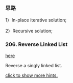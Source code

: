 <h3>思路</h3>
<p>
1）In-place iterative solution;
</p>
<p>
2）Recursive solution;
</p>
<p>


<h3>206. Reverse Linked List</h3>
<a href="https://leetcode.com/problems/reverse-linked-list/description/">here</a>
<div class="question-description">
<p></p>
<p>Reverse a singly linked list.</p>

<p class="showspoilers"><a href="#" onclick="showSpoilers(this); return false;">click to show more hints.</a></p>

<div class="spoilers" style="display: none;"><b>Hint:</b>
<p>A linked list can be reversed either iteratively or recursively. Could you implement both?</p>
</div><p></p>
</div>
